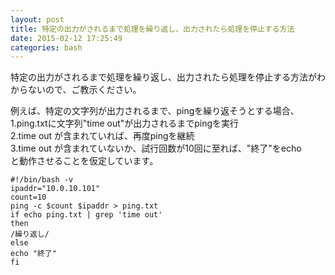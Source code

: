 ```yaml
---
layout: post
title: 特定の出力がされるまで処理を繰り返し、出力されたら処理を停止する方法
date: 2015-02-12 17:25:49
categories: bash
---
```

<!-- {% raw %} -->
<p>特定の出力がされるまで処理を繰り返し、出力されたら処理を停止する方法がわからないので、ご教示ください。</p>

<p>例えば、特定の文字列が出力されるまで、pingを繰り返そうとする場合、<br>
1.ping.txtに文字列"time out"が出力されるまでpingを実行<br>
2.time out が含まれていれば、再度pingを継続<br>
3.time out が含まれていないか、試行回数が10回に至れば、"終了"をecho<br>
と動作させることを仮定しています。</p>

<pre><code>#!/bin/bash -v
ipaddr="10.0.10.101"
count=10
ping -c $count $ipaddr &gt; ping.txt
if echo ping.txt | grep 'time out'
then
/繰り返し/
else
echo "終了"
fi
</code></pre>
<!-- {% endraw %} -->
